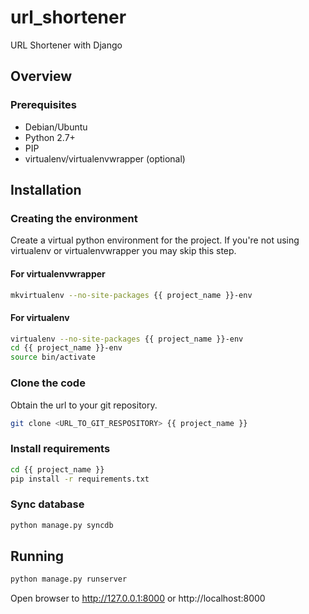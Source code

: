 url_shortener
=============

URL Shortener with Django

## Overview ##

### Prerequisites ###

* Debian/Ubuntu
* Python 2.7+
* PIP
* virtualenv/virtualenvwrapper (optional)

## Installation ##

### Creating the environment ###
Create a virtual python environment for the project.
If you're not using virtualenv or virtualenvwrapper you may skip this step.

#### For virtualenvwrapper ####
```bash
mkvirtualenv --no-site-packages {{ project_name }}-env
```

#### For virtualenv ####
```bash
virtualenv --no-site-packages {{ project_name }}-env
cd {{ project_name }}-env
source bin/activate
```

### Clone the code ###
Obtain the url to your git repository.

```bash
git clone <URL_TO_GIT_RESPOSITORY> {{ project_name }}
```

### Install requirements ###

```bash
cd {{ project_name }}
pip install -r requirements.txt
```
    

### Sync database ###

```bash
python manage.py syncdb
```
    
    
## Running ##
    
```bash
python manage.py runserver
```
    

Open browser to http://127.0.0.1:8000 or http://localhost:8000
